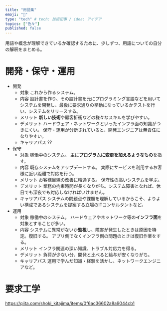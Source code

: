 ```yaml
---
title: "用語集"
emoji: "🔖"
type: "tech" # tech: 技術記事 / idea: アイデア
topics: ["色々"]
published: false
---
```


用語や概念が理解できているか確認するために、少しずつ、用語についての自分の解釈をまとめる。


# 開発・保守・運用
- 開発
  - 対象
    これから作るシステム。
  - 内容
    設計書を作り、その設計書を元にプログラミング言語などを用いてシステムを開発し、最後に要求通りの挙動になっているかテストを行い、システムをリリースする。
  - メリット
    **新しい技術**や顧客折衝などの様々なスキルを学びやすい。
  - デメリット
    ハードウェア・ネットワークといったインフラ面の知識がつきにくい。
    保守・運用が分断されていると、開発エンジニアは無責任になりやすい。
  - キャリアパス
    ??
- 保守
  - 対象
    稼働中のシステム。
    主に**プログラムに変更を加えるようなもの**を指す。
  - 内容
    既存システムをアップデートする。
    実際にサービスを利用するお客様に近い距離で対応を行う。
  - メリット
    お客様目線の改善に精通する。
    保守性の高いシステムを学ぶ。
  - デメリット
    業務の拘束時間が長くなりがち。システム障害となれば、休日でも深夜でも対応しなければいけません。
  - キャリアパス
    システムの問題点や課題を理解しているからこそ、よりよい構成であるシステムを提案する立場のITコンサルタントなど。
- 運用
  - 対象
    稼働中のシステム。
    ハードウェアやネットワーク等の**インフラ面**を対象とすることが多い。
  - 内容
    システムに異常がないか**監視**し、障害が発生したときは原因を特定。復旧する。
    アプリ側でなくインフラ側の問題のときは復旧作業をする。
  - メリット
    インフラ関連の深い知識、トラブル対応力を得る。
  - デメリット
    負荷が少ない分、開発と比べると給与が安くなりがち。
  - キャリアパス
    運用で学んだ知識・経験を活かし、ネットワークエンジニアなど。

# 要求工学
https://qiita.com/shoki_kitajima/items/0f6ac36602a8a9044cb1